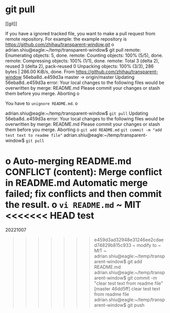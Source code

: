 # git pull
[[git]]

If you have a ignored tracked file, you want to make a pull request from remote repository. For example:
the example repository is https://github.com/zhihau/transparent-window.git
o
adrian.shiu@eagle:~/temp/transparent-window$ git pull
remote: Enumerating objects: 5, done.
remote: Counting objects: 100% (5/5), done.
remote: Compressing objects: 100% (1/1), done.
remote: Total 3 (delta 2), reused 3 (delta 2), pack-reused 0
Unpacking objects: 100% (3/3), 286 bytes | 286.00 KiB/s, done.
From https://github.com/zhihau/transparent-window
   56eba8d..e459d3a  master     -> origin/master
Updating 56eba8d..e459d3a
error: Your local changes to the following files would be overwritten by merge:
        README.md
Please commit your changes or stash them before you merge.
Aborting
o

You have to `unignore README.md`.
o

adrian.shiu@eagle:~/temp/transparent-window$ `git pull`
Updating 56eba8d..e459d3a
error: Your local changes to the following files would be overwritten by merge:
        README.md
Please commit your changes or stash them before you merge.
Aborting
o
`git add README.md`
`git commit -m "add test text to readme file"`
adrian.shiu@eagle:~/temp/transparent-window$ `git pull`

o
Auto-merging README.md
CONFLICT (content): Merge conflict in README.md
Automatic merge failed; fix conflicts and then commit the result.
o
`vi README.md`
~
  MIT
<<<<<<< HEAD
test
=======
  20221007
>>>>>>> e459d3ad32948e31246ee2cdaed74829b815c933
~
modify to 
~
  MIT
~
adrian.shiu@eagle:~/temp/transparent-window$ git add README.md
adrian.shiu@eagle:~/temp/transparent-window$ git commit -m "clear test text from readme file"
[master 46dd5ff] clear test text from readme file
adrian.shiu@eagle:~/temp/transparent-window$ git push
